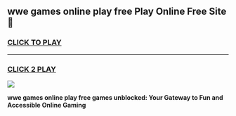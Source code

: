 
## wwe games online play free Play Online Free Site 👋
<h3>
<a href="https://download.freeplayer.one?title=wwe_games_online_play_free&ref=21F">CLICK TO PLAY</a></h3>
<hr>

<h3>
<a href="https://download.freeplayer.one?title=wwe_games_online_play_free&ref=21F">CLICK 2 PLAY</a>
  
</h3>

<a href="https://download.freeplayer.one?title=wwe_games_online_play_free&ref=21F"><img src="https://cdnb.artstation.com/p/assets/images/images/032/539/853/original/anto-thomas-button-gif.gif"></a>


**wwe games online play free games unblocked: Your Gateway to Fun and Accessible Online Gaming**
